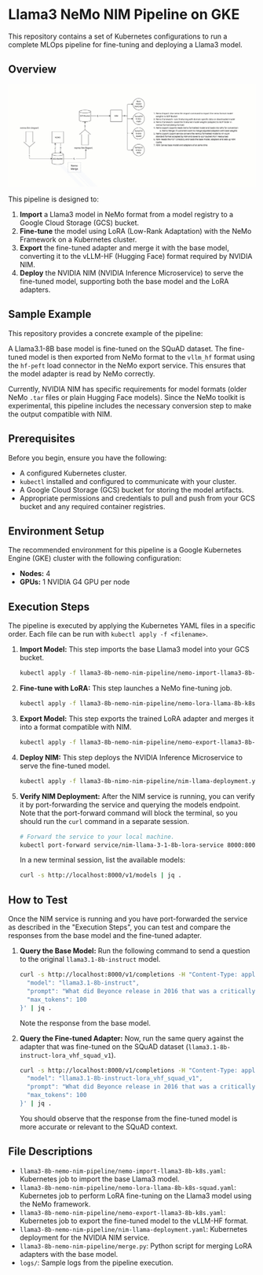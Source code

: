 # Llama3 NeMo NIM Pipeline on GKE

This repository contains a set of Kubernetes configurations to run a complete MLOps pipeline for fine-tuning and deploying a Llama3 model.

## Overview

![Architecture Diagram](architecture.jpg)

This pipeline is designed to:
1.  **Import** a Llama3 model in NeMo format from a model registry to a Google Cloud Storage (GCS) bucket.
2.  **Fine-tune** the model using LoRA (Low-Rank Adaptation) with the NeMo Framework on a Kubernetes cluster.
3.  **Export** the fine-tuned adapter and merge it with the base model, converting it to the vLLM-HF (Hugging Face) format required by NVIDIA NIM.
4.  **Deploy** the NVIDIA NIM (NVIDIA Inference Microservice) to serve the fine-tuned model, supporting both the base model and the LoRA adapters.

## Sample Example

This repository provides a concrete example of the pipeline:

A Llama3.1-8B base model is fine-tuned on the SQuAD dataset. The fine-tuned model is then exported from NeMo format to the `vllm_hf` format using the `hf-peft` load connector in the NeMo export service. This ensures that the model adapter is read by NeMo correctly.

Currently, NVIDIA NIM has specific requirements for model formats (older NeMo `.tar` files or plain Hugging Face models). Since the NeMo toolkit is experimental, this pipeline includes the necessary conversion step to make the output compatible with NIM.

## Prerequisites

Before you begin, ensure you have the following:
*   A configured Kubernetes cluster.
*   `kubectl` installed and configured to communicate with your cluster.
*   A Google Cloud Storage (GCS) bucket for storing the model artifacts.
*   Appropriate permissions and credentials to pull and push from your GCS bucket and any required container registries.

## Environment Setup

The recommended environment for this pipeline is a Google Kubernetes Engine (GKE) cluster with the following configuration:
*   **Nodes:** 4
*   **GPUs:** 1 NVIDIA G4 GPU per node

## Execution Steps

The pipeline is executed by applying the Kubernetes YAML files in a specific order. Each file can be run with `kubectl apply -f <filename>`.

1.  **Import Model:**
    This step imports the base Llama3 model into your GCS bucket.
    ```bash
    kubectl apply -f llama3-8b-nemo-nim-pipeline/nemo-import-llama3-8b-k8s.yaml
    ```

2.  **Fine-tune with LoRA:**
    This step launches a NeMo fine-tuning job.
    ```bash
    kubectl apply -f llama3-8b-nemo-nim-pipeline/nemo-lora-llama-8b-k8s-squad.yaml
    ```

3.  **Export Model:**
    This step exports the trained LoRA adapter and merges it into a format compatible with NIM.
    ```bash
    kubectl apply -f llama3-8b-nemo-nim-pipeline/nemo-export-llama3-8b-k8s.yaml
    ```

4.  **Deploy NIM:**
    This step deploys the NVIDIA Inference Microservice to serve the fine-tuned model.
    ```bash
    kubectl apply -f llama3-8b-nimo-nim-pipeline/nim-llama-deployment.yaml
    ```

5.  **Verify NIM Deployment:**
    After the NIM service is running, you can verify it by port-forwarding the service and querying the models endpoint. Note that the port-forward command will block the terminal, so you should run the `curl` command in a separate session.

    ```bash
    # Forward the service to your local machine.
    kubectl port-forward service/nim-llama-3-1-8b-lora-service 8000:8000
    ```

    In a new terminal session, list the available models:
    ```bash
    curl -s http://localhost:8000/v1/models | jq .
    ```

## How to Test

Once the NIM service is running and you have port-forwarded the service as described in the "Execution Steps", you can test and compare the responses from the base model and the fine-tuned adapter.

1.  **Query the Base Model:**
    Run the following command to send a question to the original `llama3.1-8b-instruct` model.

    ```bash
    curl -s http://localhost:8000/v1/completions -H "Content-Type: application/json" -d '{
      "model": "llama3.1-8b-instruct",
      "prompt": "What did Beyonce release in 2016 that was a critically acclaimed album?",
      "max_tokens": 100
    }' | jq .
    ```
    Note the response from the base model.

2.  **Query the Fine-tuned Adapter:**
    Now, run the same query against the adapter that was fine-tuned on the SQuAD dataset (`llama3.1-8b-instruct-lora_vhf_squad_v1`).

    ```bash
    curl -s http://localhost:8000/v1/completions -H "Content-Type: application/json" -d '{
      "model": "llama3.1-8b-instruct-lora_vhf_squad_v1",
      "prompt": "What did Beyonce release in 2016 that was a critically acclaimed album?",
      "max_tokens": 100
    }' | jq .
    ```
    You should observe that the response from the fine-tuned model is more accurate or relevant to the SQuAD context.


## File Descriptions

*   `llama3-8b-nemo-nim-pipeline/nemo-import-llama3-8b-k8s.yaml`: Kubernetes job to import the base Llama3 model.
*   `llama3-8b-nemo-nim-pipeline/nemo-lora-llama-8b-k8s-squad.yaml`: Kubernetes job to perform LoRA fine-tuning on the Llama3 model using the NeMo framework.
*   `llama3-8b-nemo-nim-pipeline/nemo-export-llama3-8b-k8s.yaml`: Kubernetes job to export the fine-tuned model to the vLLM-HF format.
*   `llama3-8b-nemo-nim-pipeline/nim-llama-deployment.yaml`: Kubernetes deployment for the NVIDIA NIM service.
*   `llama3-8b-nemo-nim-pipeline/merge.py`: Python script for merging LoRA adapters with the base model.
*   `logs/`: Sample logs from the pipeline execution.